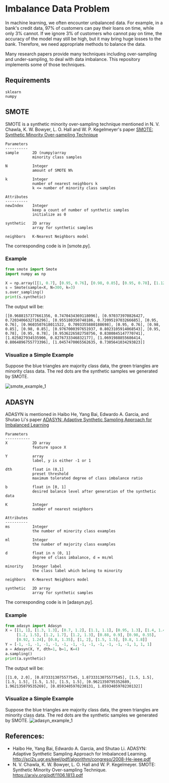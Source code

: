 # Imbalance Data Problem

In machine learning, we often encounter unbalanced data. For example, in a bank's credit data, 97% of customers can pay their loans on time, while only 3% cannot. If we ignore 3% of customers who cannot pay on time, the accuracy of the model may still be high, but it may bring huge losses to the bank. Therefore, we need appropriate methods to balance the data.

Many research papers provide many techniques including over-sampling and under-sampling, to deal with data imbalance. This repository implements some of those techniques. 


## Requirements
```
sklearn
numpy
```

## SMOTE
SMOTE is a synthetic minority over-sampling technique mentioned in N. V. Chawla, K. W. Bowyer, L. O. Hall and W. P. Kegelmeyer's paper [SMOTE: Synthetic Minority Over-sampling Technique][1]

```
Parameters
----------
sample      2D (numpy)array
            minority class samples
            
N           Integer
            amount of SMOTE N%
            
k           Integer
            number of nearest neighbors k
            k <= number of minority class samples
            
Attributes
----------
newIndex    Integer
            keep a count of number of synthetic samples
            initialize as 0
            
synthetic   2D array
            array for synthetic samples
            
neighbors   K-Nearest Neighbors model
```

The corresponding code is in [smote.py]. 

### Example
```python
from smote import Smote
import numpy as np

X = np.array([[1, 0.7], [0.95, 0.76], [0.98, 0.85], [0.95, 0.78], [1.12, 0.81]])
s = Smote(sample=X, N=300, k=3)
s.over_sampling()
print(s.synthetic)
```
The output will be:
```
[[0.9688157377661356, 0.7470434369118096], [0.970373970826427, 0.7203406632716296], [0.955180350748186, 0.7209519703266685], [0.95, 0.76], [0.9603507618011522, 0.7093355880188698], [0.95, 0.76], [0.98, 0.85], [0.98, 0.85], [0.9767000397651937, 0.8023105914068543], [0.95, 0.78], [0.95, 0.78], [0.9536226582758756, 0.8380845147770741], [1.025027934535906, 0.8276733346832177], [1.0691988855686414, 0.8064896755773396], [1.0457470065562635, 0.7305641034293823]]

```

### Visualize a Simple Example
Suppose the blue triangles are majority class data, the green triangles are minority class data. 
The red dots are the synthetic samples we generated by SMOTE.

![smote_example_1](https://user-images.githubusercontent.com/79959032/124613935-5f929c00-de91-11eb-817e-c24db21373ef.png)


## ADASYN
ADASYN is mentioned in Haibo He, Yang Bai, Edwardo A. Garcia, and Shutao Li's paper [ADASYN: Adaptive Synthetic Sampling Approach for Imbalanced Learning][3]

```
Parameters
-----------
X           2D array
            feature space X
            
Y           array
            label, y is either -1 or 1
            
dth         float in (0,1]
            preset threshold
            maximum tolerated degree of class imbalance ratio
            
b           float in [0, 1]
            desired balance level after generation of the synthetic data
            
K           Integer
            number of nearest neighbors
            
Attributes
----------
ms          Integer
            the number of minority class examples
            
ml          Integer
            the number of majority class examples
            
d           float in n (0, 1]
            degree of class imbalance, d = ms/ml
            
minority    Integer label
            the class label which belong to minority
            
neighbors   K-Nearest Neighbors model

synthetic   2D array
            array for synthetic samples
```

The corresponding code is in [adasyn.py]. 

### Example
```python
from adasyn import Adasyn
X = [[1, 1], [1.3, 1.3], [0.7, 1.2], [1.1, 1.1], [0.95, 1.3], [1.4, 1.4],
     [1.2, 1.5], [1.2, 1.7], [1.2, 1.3], [0.88, 0.9], [0.98, 0.55],
     [0.92, 1.24], [0.8, 1.35], [1, 2], [1.5, 1.5], [0.8, 1.8]]
Y = [-1, -1, -1, -1, -1, -1, -1, -1, -1, -1, -1, -1, -1, 1, 1, 1]
a = Adasyn(X, Y, dth=1, b=1, K=4)
a.sampling()
print(a.synthetic)
```
The output will be:
```
[[1.0, 2.0], [0.8733313075577545, 1.8733313075577545], [1.5, 1.5], [1.5, 1.5], [1.5, 1.5], [1.5, 1.5], [0.9621350795352689, 1.962135079535269], [0.8593405970230131, 1.8593405970230132]]
```

### Visualize a Simple Example
Suppose the blue triangles are majority class data, the green triangles are minority class data. 
The red dots are the synthetic samples we generated by SMOTE.
![adasyn_example_1](https://user-images.githubusercontent.com/79959032/124614050-7e912e00-de91-11eb-81f7-6325e64efa7d.png)

## References:
- Haibo He, Yang Bai, Edwardo A. Garcia, and Shutao Li. ADASYN: Adaptive Synthetic Sampling Approach for Imbalanced Learning. <http://sci2s.ugr.es/keel/pdf/algorithm/congreso/2008-He-ieee.pdf>
- N. V. Chawla, K. W. Bowyer, L. O. Hall and W. P. Kegelmeyer. SMOTE: Synthetic Minority Over-sampling Technique. <https://arxiv.org/pdf/1106.1813.pdf>


[1]: https://arxiv.org/pdf/1106.1813.pdf
[2]: https://github.com/zhu-y/Imbalance-Data/blob/master/smote.py
[3]: http://sci2s.ugr.es/keel/pdf/algorithm/congreso/2008-He-ieee.pdf
[4]: https://github.com/zhu-y/Imbalance-Data/blob/master/adasyn.py
